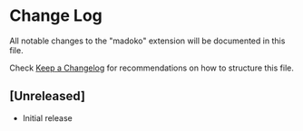 # Change Log
All notable changes to the "madoko" extension will be documented in this file.

Check [Keep a Changelog](http://keepachangelog.com/) for recommendations on how to structure this file.

## [Unreleased]
- Initial release